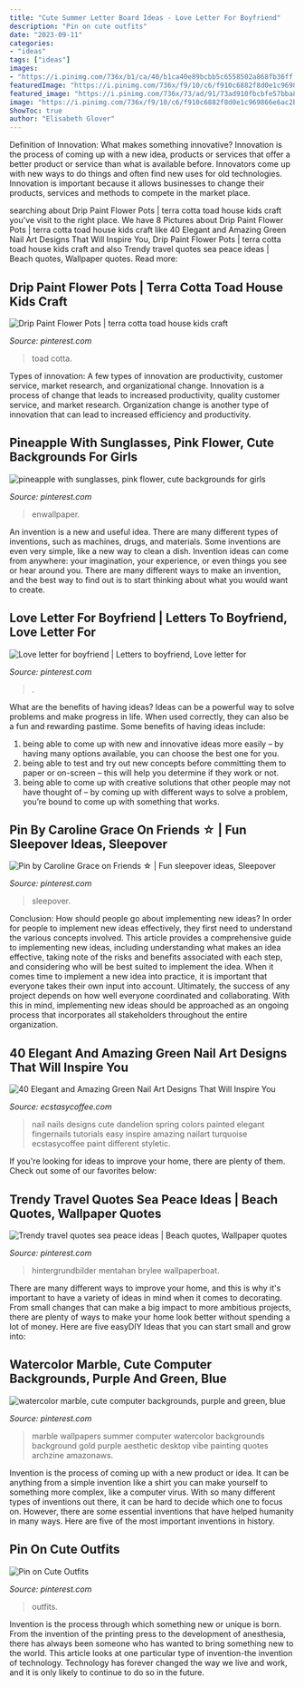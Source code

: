 ```yaml
---
title: "Cute Summer Letter Board Ideas - Love Letter For Boyfriend"
description: "Pin on cute outfits"
date: "2023-09-11"
categories:
- "ideas"
tags: ["ideas"]
images:
- "https://i.pinimg.com/736x/b1/ca/40/b1ca40e89bcbb5c6558502a868fb36ff.jpg"
featuredImage: "https://i.pinimg.com/736x/f9/10/c6/f910c6882f8d0e1c969866e6ac2ba517.jpg"
featured_image: "https://i.pinimg.com/736x/73/ad/91/73ad910fbcbfe57bba875ac331ee1bea.jpg"
image: "https://i.pinimg.com/736x/f9/10/c6/f910c6882f8d0e1c969866e6ac2ba517.jpg"
ShowToc: true
author: "Elisabeth Glover"
---
```



Definition of Innovation: What makes something innovative?
Innovation is the process of coming up with a new idea, products or services that offer a better product or service than what is available before. Innovators come up with new ways to do things and often find new uses for old technologies. Innovation is important because it allows businesses to change their products, services and methods to compete in the market place.

	

		
searching about Drip Paint Flower Pots | terra cotta toad house kids craft you've visit to the right place. We have 8 Pictures about Drip Paint Flower Pots | terra cotta toad house kids craft like 40 Elegant and Amazing Green Nail Art Designs That Will Inspire You, Drip Paint Flower Pots | terra cotta toad house kids craft and also Trendy travel quotes sea peace ideas | Beach quotes, Wallpaper quotes. Read more:
		
    
## Drip Paint Flower Pots | Terra Cotta Toad House Kids Craft

<img loading=lazy src="https://i.pinimg.com/736x/73/ad/91/73ad910fbcbfe57bba875ac331ee1bea.jpg" onerror="this.onerror=null;this.src='https://tse3.mm.bing.net/th?id=OIP.8f4v0Ijh73Is_3u8_xQxmQHaLL&amp;pid=15.1';" alt="Drip Paint Flower Pots | terra cotta toad house kids craft">

_Source: pinterest.com_

>toad cotta. 

	

Types of innovation: A few types of innovation are productivity, customer service, market research, and organizational change.
Innovation is a process of change that leads to increased productivity, quality customer service, and market research. Organization change is another type of innovation that can lead to increased efficiency and productivity.

    
## Pineapple With Sunglasses, Pink Flower, Cute Backgrounds For Girls

<img loading=lazy src="https://i.pinimg.com/736x/b0/0b/1b/b00b1b27d66e20ac5608234ddef1a908.jpg" onerror="this.onerror=null;this.src='https://tse2.mm.bing.net/th?id=OIP.7Gy5jdGNtDoRpnbyQAe2UAHaLH&amp;pid=15.1';" alt="pineapple with sunglasses, pink flower, cute backgrounds for girls">

_Source: pinterest.com_

>enwallpaper. 

	

An invention is a new and useful idea. There are many different types of inventions, such as machines, drugs, and materials. Some inventions are even very simple, like a new way to clean a dish. Invention ideas can come from anywhere: your imagination, your experience, or even things you see or hear around you. There are many different ways to make an invention, and the best way to find out is to start thinking about what you would want to create.

    
## Love Letter For Boyfriend | Letters To Boyfriend, Love Letter For

<img loading=lazy src="https://i.pinimg.com/736x/a4/ca/b1/a4cab1640c83c10f29afaca396635b24.jpg" onerror="this.onerror=null;this.src='https://tse2.mm.bing.net/th?id=OIP.LfqgnGM9njTB8dhw9KKtnQHaNK&amp;pid=15.1';" alt="Love letter for boyfriend | Letters to boyfriend, Love letter for">

_Source: pinterest.com_

>. 

	

What are the benefits of having ideas?
Ideas can be a powerful way to solve problems and make progress in life. When used correctly, they can also be a fun and rewarding pastime. Some benefits of having ideas include: 
1) being able to come up with new and innovative ideas more easily – by having many options available, you can choose the best one for you. 
2) being able to test and try out new concepts before committing them to paper or on-screen – this will help you determine if they work or not. 
3) being able to come up with creative solutions that other people may not have thought of – by coming up with different ways to solve a problem, you’re bound to come up with something that works.

    
## Pin By Caroline Grace On Friends ☆ | Fun Sleepover Ideas, Sleepover

<img loading=lazy src="https://i.pinimg.com/736x/b1/ca/40/b1ca40e89bcbb5c6558502a868fb36ff.jpg" onerror="this.onerror=null;this.src='https://tse3.mm.bing.net/th?id=OIP.UPv1q-j7NgA-fQiX8EUzLAHaJ4&amp;pid=15.1';" alt="Pin by Caroline Grace on Friends ☆ | Fun sleepover ideas, Sleepover">

_Source: pinterest.com_

>sleepover. 

	

Conclusion: How should people go about implementing new ideas?
In order for people to implement new ideas effectively, they first need to understand the various concepts involved. This article provides a comprehensive guide to implementing new ideas, including understanding what makes an idea effective, taking note of the risks and benefits associated with each step, and considering who will be best suited to implement the idea.
When it comes time to implement a new idea into practice, it is important that everyone takes their own input into account. Ultimately, the success of any project depends on how well everyone coordinated and collaborating. With this in mind, implementing new ideas should be approached as an ongoing process that incorporates all stakeholders throughout the entire organization.

    
## 40 Elegant And Amazing Green Nail Art Designs That Will Inspire You

<img loading=lazy src="https://i0.wp.com/www.ecstasycoffee.com/wp-content/uploads/2016/08/Dandelion-Nail-Art-Design-on-Green-Blue-Bases.jpg" onerror="this.onerror=null;this.src='https://tse1.mm.bing.net/th?id=OIP.s49m1ARuB6fYFIQ2eC074gHaLK&amp;pid=15.1';" alt="40 Elegant and Amazing Green Nail Art Designs That Will Inspire You">

_Source: ecstasycoffee.com_

>nail nails designs cute dandelion spring colors painted elegant fingernails tutorials easy inspire amazing nailart turquoise ecstasycoffee paint different styletic. 

	

If you're looking for ideas to improve your home, there are plenty of them. Check out some of our favorites below: 

    
## Trendy Travel Quotes Sea Peace Ideas | Beach Quotes, Wallpaper Quotes

<img loading=lazy src="https://i.pinimg.com/736x/29/0f/44/290f44a9be9bbc47e5f53000b6b1b527.jpg" onerror="this.onerror=null;this.src='https://tse4.mm.bing.net/th?id=OIP.37euDUek56-0LrI3TtHhZgAAAA&amp;pid=15.1';" alt="Trendy travel quotes sea peace ideas | Beach quotes, Wallpaper quotes">

_Source: pinterest.com_

>hintergrundbilder mentahan brylee wallpaperboat. 

	

There are many different ways to improve your home, and this is why it's important to have a variety of ideas in mind when it comes to decorating. From small changes that can make a big impact to more ambitious projects, there are plenty of ways to make your home look better without spending a lot of money. Here are five easyDIY Ideas that you can start small and grow into: 

    
## Watercolor Marble, Cute Computer Backgrounds, Purple And Green, Blue

<img loading=lazy src="https://i.pinimg.com/736x/01/2f/f7/012ff77b262b7b906645eb0fa5b69b95.jpg" onerror="this.onerror=null;this.src='https://tse2.mm.bing.net/th?id=OIP.jGyZHu_D0PlkBDfz1z7iaQHaO0&amp;pid=15.1';" alt="watercolor marble, cute computer backgrounds, purple and green, blue">

_Source: pinterest.com_

>marble wallpapers summer computer watercolor backgrounds background gold purple aesthetic desktop vibe painting quotes archzine amazonaws. 

	

Invention is the process of coming up with a new product or idea. It can be anything from a simple invention like a shirt you can make yourself to something more complex, like a computer virus. With so many different types of inventions out there, it can be hard to decide which one to focus on. However, there are some essential inventions that have helped humanity in many ways. Here are five of the most important inventions in history.

    
## Pin On Cute Outfits

<img loading=lazy src="https://i.pinimg.com/736x/f9/10/c6/f910c6882f8d0e1c969866e6ac2ba517.jpg" onerror="this.onerror=null;this.src='https://tse1.mm.bing.net/th?id=OIP.pdQ4q3n05Rl3kkRr6Kpe4AHaKm&amp;pid=15.1';" alt="Pin on Cute Outfits">

_Source: pinterest.com_

>outfits. 

	

Invention is the process through which something new or unique is born. From the invention of the printing press to the development of anesthesia, there has always been someone who has wanted to bring something new to the world. This article looks at one particular type of invention-the invention of technology. Technology has forever changed the way we live and work, and it is only likely to continue to do so in the future.

